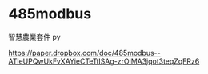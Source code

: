 # 485modbus
智慧農業套件 py

https://paper.dropbox.com/doc/485modbus--ATleUPQwUkFvXAYieCTeTtISAg-zrOlMA3jqot3teqZqFRz6
